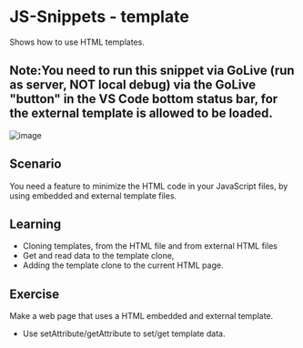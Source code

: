 # JS-Snippets - template
Shows how to use HTML templates.

## Note:You need to run this snippet via GoLive (run as server, NOT local debug) via the GoLive "button" in the VS Code bottom status bar, for the external template is allowed to be loaded.
![image](https://user-images.githubusercontent.com/8819076/197718430-14f94292-ca4d-4ceb-aa24-15cec23cae73.png)


## Scenario
You need a feature to minimize the HTML code in your JavaScript files, by using embedded and external template files.

## Learning
- Cloning templates, from the HTML file and from external HTML files
- Get and read data to the template clone,
- Adding the template clone to the current HTML page.

## Exercise
Make a web page that uses a HTML embedded and external template.
- Use setAttribute/getAttribute to set/get template data.

